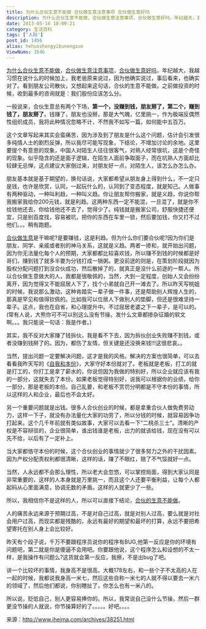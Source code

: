 ```yaml
---
title: 为什么合伙生意不能做 合伙做生意注意事项 合伙做生意好吗
description: 为什么合伙生意不能做，合伙做生意注意事项，合伙做生意好吗，年纪越大，我越习惯在说什么的时候加上，我老爸原来说过，因为他确实说过，事后看来，也确实对了。看到朋友公司散伙，又想起来这句话，合伙的生意不能做。之前做投资的时候，收到最多的咨询就是：我们股份应该怎么分。一般说来，合伙生意总有两个下场，第一个，没赚到钱，朋友掰了，第二个，赚到钱了，朋友掰了。钱赚了，朋友也没掰，那是大气魄，亿里挑一，作为极端
date: 2013-05-16 10:09:21
category: 生活百科
tags: ['人际']
post_id: 1456
alias: hehuoshengyibunengzuo
ViewNums: 3546
---
```


[为什么合伙生意不能做](/blog/hehuoshengyibunengzuo)，[合伙做生意注意事项](/blog/hehuoshengyibunengzuo)，[合伙做生意好吗](/blog/hehuoshengyibunengzuo)，年纪越大，我越习惯在说什么的时候加上，我老爸原来说过，因为他确实说过，事后看来，也确实对了。看到朋友公司散伙，又想起来这句话，合伙的生意不能做。之前做投资的时候，收到最多的咨询就是：我们股份应该怎么分。

一般说来，合伙生意总有两个下场，**第一个，没赚到钱，朋友掰了，第二个，赚到钱了，朋友掰了**。钱赚了，朋友也没掰，那是大气魄，亿里挑一，作为极端反偶然性组织成员，我将此种情况忽略不计，不然我不如写一篇，如何能中五百万。

这个文章写起来其实会蛮痛苦，因为涉及到了朋友是什么这个问题，估计会引发很多纯情人士的剧烈反弹，所以我尽可能写现象，下结论，不增加讨论的余地。这里要提个有意思的现象，中国人对陌生人往往很客气，对熟人经常很坑，这是个奇怪的现象。似乎隐含的还是面子逻辑，在陌生人面前争取面子，而在坑熟人方面却比较肆无忌惮，这点建议大家倒过来，对朋友好一点，对陌生人，该怎么办怎么办。

朋友基本就是基于期望的，换句话说，大家都希望从朋友身上得到什么，不一定只是钱，也许是欣赏，认同，一起玩什么的，认同到了变态程度，就是知己。人做事有两种驱动，一种叫利趋，一种叫义趋。你让朋友帮你搬家，就是义趋，你说你帮我搬家我给你200元钱，就是利趋。这两种东西一定不能混，一旦混了，就是你不给钱他还去，你给钱他还不去了，觉得少了。纯钱就是搬家公司，舒服快捷还便宜，只是别百度找，容易被坑，把你的东西在车里一锁，然后要加钱，你又打不过他们。。。稍有跑题。

[合伙做生意](/blog/hehuoshengyibunengzuo)是干嘛呢?是要赚钱，这是利趋。但为什么你们要合伙呢?因为你们是朋友、同学、亲戚或者别的神马关系，这就是义趋。两者一掺和，就开始出问题，因为你无法量化每个人的预期，大家都都比较喜欢钱，所以赚不到钱的时候都是好哥们，赚到钱了就多半要为分钱打成一锅粥。更没前途的则是，在策划阶段就因为股权分配问题打到没合伙成功，然后散掉了的，就真正是没什么前途的一帮人。所以合伙做生意做大的人，我都是很敬佩的，当然，大到一定程度，创始人又会纷纷离开，因为觉得又不能屈居人下了，找个小弟就自己开一滩去了。所以昨天写桃姐的时候，我说那么激动，这种肯踏实一辈子做一件事，还是帮助别人辉煌人生的，那真是罕见和值得钦佩的。比如我可以位居人下做别人的垫脚，但还是很难坚持一辈子。这点，我也在自省，和心理提升中。不过屈居老婆之下一辈子，是可以的。(常有人说，大熊你可不可以别这么没有节操，发什么文章都掺杂征婚的软文啊。。。我只能说一句话：我是作者。)

其实，我不反对大家赚了钱拆伙，我是看不下去，因为拆伙创业失败赚不到钱，或者没赚到钱掰了的。因为，都伤了友情，但关键是还没换来钱!!!这很悲哀。。

当然，提出问题一定要解决问题，这才是我的风格。解决的方案也很简单，可以去看看我昨天写的《[自我和本份](http://www.iheima.com/archives/38208.html)》，大家守好本份就对了。老板就是老板，打工的就是打工的，你打工是拿了薪水的，你说但因为我做的特别好，所以企业就应该有我的一部分，这就失去了本份。如果老板觉得特别好，说我可以根据你的业绩，给你一部分，那是老板的本份。自己乱要，和老板不赏罚分明都是不守本份的事情，所以这样的人和企业，最后也不会太好。

另一个重要问题就是出钱。很多人合伙创业的时候，都是拿重合伙人做免费劳动力，这样一下子，就没有办法量化大家的功劳了，所以分钱的时候，就容易因争功打起来。这个几千年前就有类似故事，大家可以去看一下“二桃杀三士”。清晰的产权是不容辩驳的，企业很简单，谁出钱谁是老板，出力的就该给钱，现在没有可以先不给，以后有了一定补上。

当大家都恪守本份的时候，这个合伙创业的事情就少了很多努力之外的干扰因素。因为产权分配责权利都很清晰，这样的话，赚了不眼红，赔了不气馁就好一点。

当然，人永远都不会那么理性，所以老大会忽悠，可以掌控局面，得到大家认同是非常重要的，这样的人本身就是万里挑一，而且这个人还要平衡利益，让每个人都起码从心里面满意，协调无数的矛盾。这样的人就更少了一些。

所以，我相信你不是这样的人，所以可以直接下结论，[合伙的生意不能做](/blog/hehuoshengyibunengzuo)。

人的痛苦永远来源于预期过高，不是对自己过高，就是对别人过高，要么就是对社会用户过高，而现实都是残酷的，永远有最好的期望和最坏的打算，永远不要把希望寄托在别人身上会比较好。

昨天有个段子说，千万不要跟程序员说你的程序有BUG,他第一反应是你的环境有问题吧，第二就是你是傻逼不会用吧。你要跟他说，这个程序怎么和设想的不太一样，是我操作有问题么?这货就会第一反应，我擦，不是出bug了吧。

讲一个比较坏的事情，我身高不是很高，大概178左右，和一些个子不太高的人在一起的时候，我都说我身高一米七，然后这些自称一米七的人就不得以要去一米六的领域了，然后他们都说，你别瞎扯了，你怎么也有一米八的。

所以说，贬低自己，别人更容易捧你的。所以，我常说自己没什么节操，然后一群更没节操的人就说，你节操算好的了。。。。。好吧。。。。

来源：http://www.iheima.com/archives/38251.html

